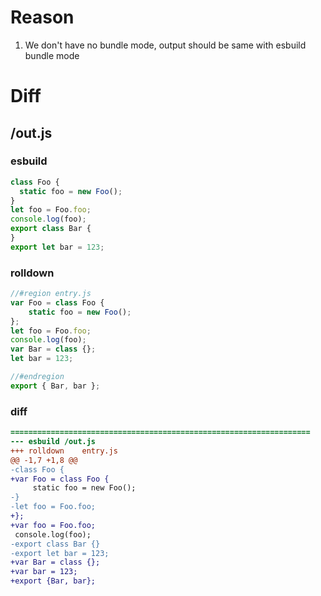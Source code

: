 # Reason
1. We don't have no bundle mode, output should be same with esbuild bundle mode
# Diff
## /out.js
### esbuild
```js
class Foo {
  static foo = new Foo();
}
let foo = Foo.foo;
console.log(foo);
export class Bar {
}
export let bar = 123;
```
### rolldown
```js
//#region entry.js
var Foo = class Foo {
	static foo = new Foo();
};
let foo = Foo.foo;
console.log(foo);
var Bar = class {};
let bar = 123;

//#endregion
export { Bar, bar };
```
### diff
```diff
===================================================================
--- esbuild	/out.js
+++ rolldown	entry.js
@@ -1,7 +1,8 @@
-class Foo {
+var Foo = class Foo {
     static foo = new Foo();
-}
-let foo = Foo.foo;
+};
+var foo = Foo.foo;
 console.log(foo);
-export class Bar {}
-export let bar = 123;
+var Bar = class {};
+var bar = 123;
+export {Bar, bar};

```